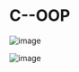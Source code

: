 # C--OOP

![image](https://github.com/user-attachments/assets/f3e8b0e4-b8c1-4b39-bf8c-3af1e233ab4b)


![image](https://github.com/user-attachments/assets/08f36bcf-5a71-4421-9729-863d220ca7a8)
